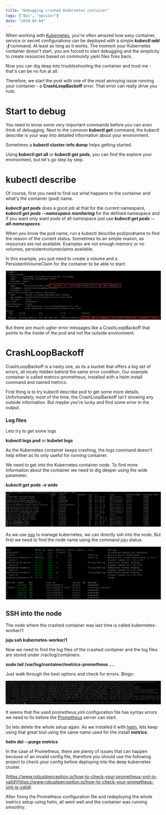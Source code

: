 ```yaml
---
title: "Debugging crashed Kubernetes container"
tags: ["Ops", "opvizor"]
date: "2019-04-04"
---
```


When working with [Kubernetes](https://kubernetes.io/), you're often amazed how easy container, service or secret configurations can be deployed with a simple _**kubectl add -f <yaml>**_ command. At least as long as it works. The moment your Kubernetes container doesn't start, you are forced to start debugging and the simplicity to create resources based on community yaml files fires back.

Now you can dig deep into troubleshooting the container and trust me - that's can be no fun at all.

Therefore, we start the post with one of the most annoying issue running your container - a **CrashLoopBackoff** error. That error can really drive you nuts.

# Start to debug

You need to know some very important commands before you can even think of debugging. Next to the common **kubectl get** command, the kubectl describe is your way into detailed information about your environment.

Sometimes a **kubectl cluster-info dump** helps getting started.

Using **kubectl get all** or **kubectl get pods**, you can find the explore your environment, but let's go step by step.

# kubectl describe

Of course, first you need to find out what happens to the container and what's the container (pod) name.

_**kubectl get pods**_ does a good job at that for the current namespace, **_kubectl get pods --namespace monitoring_** for the defined namespace and if you want only want pods of all namespace just use _**kubectl get pods --all-namespaces**_.

When you know the pod name, run a kubectl describe pod/podname to find the reason of the current status. Sometimes its an simple reason, as resources are not available. Examples are not enough memory or no volumes, persistentvolumeclaims available. 

In this example, you just need to create a volume and a PersistentVolumeClaim for the container to be able to start:

![Kubernetes container missing PersistentVolumeClaim](/images/blog/unmet-volumeclaim.png)

But there are much uglier error messages like a CrashLoopBackoff that points to the inside of the pod and not the outside environment.

# CrashLoopBackoff

CrashLoopBackoff is a nasty one, as its a bucket that offers a big set of errors, all nicely hidden behind the same error condition. Our example container is called metrics-prometheus, installed with a helm install command and named metrics.

First thing is to try kubectl describe pod to get some more details. Unfortunately, most of the time, the CrashLoopBackoff isn't showing any outside information. But maybe you're lucky and find some error in the output.

### Log files

Lets try to get some logs

**kubectl logs pod** or **kubelet logs**

As the Kubernetes container keeps crashing, the logs command doesn't help either as its only useful for running container.

We need to get into the Kubernetes container node. To find more information about the container we need to dig deeper using the wide parameter.

**kubectl get pods -o wide**

![kubernetes container](/images/blog/kubectlwide.png)

As we use [juju](https://kubernetes.io/docs/getting-started-guides/ubuntu/) to manage kubernetes, we can directly ssh into the node. But first we need to find the node name using the command juju status.

![juju status](/images/blog/jujustatus.png)

## SSH into the node

The node where the crashed container was last time is called kubernetes-worker/1:

**juju ssh kubernetes-worker/1**

Now we need to find the log files of the crashed container and the log files are stored under /var/log/containers.

**sudo tail /var/log/container/metrics-prometheus ....**

Just walk through the best options and check for errors. Bingo:

![prometheus error](/images/blog/promerror.png)

It seems that the used _prometheus.yml_ configuration file has syntax errors we need to fix before the [Prometheus](https://prometheus.io/) server can start.

So lets delete the whole setup again. As we installed it with [helm](https://helm.sh/), lets keep using that great tool using the same name used for the install **metrics**:

**helm del --purge metrics**

In the case of Prometheus, there are plenty of issues that can happen because of an invalid config file, therefore you should use the following project to check your config before deploying into the deep kubernetes cluster.

[https://www.robustperception.io/how-to-check-your-prometheus-yml-is-valid](https://www.robustperception.io/how-to-check-your-prometheus-yml-is-valid)

After fixing the Prometheus configuration file and redeploying the whole metrics setup using helm, all went well and the container was running smoothly.
